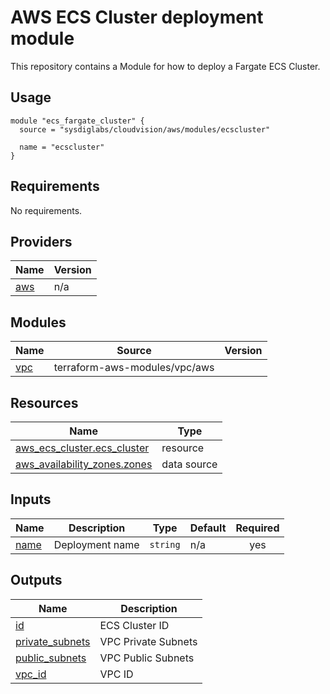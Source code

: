 # AWS ECS Cluster deployment module

This repository contains a Module for how to deploy a Fargate ECS Cluster.

## Usage

```hcl
module "ecs_fargate_cluster" {
  source = "sysdiglabs/cloudvision/aws/modules/ecscluster"

  name = "ecscluster"
}
```

<!-- BEGIN_TF_DOCS -->
## Requirements

No requirements.

## Providers

| Name | Version |
|------|---------|
| <a name="provider_aws"></a> [aws](#provider\_aws) | n/a |

## Modules

| Name | Source | Version |
|------|--------|---------|
| <a name="module_vpc"></a> [vpc](#module\_vpc) | terraform-aws-modules/vpc/aws |  |

## Resources

| Name | Type |
|------|------|
| [aws_ecs_cluster.ecs_cluster](https://registry.terraform.io/providers/hashicorp/aws/latest/docs/resources/ecs_cluster) | resource |
| [aws_availability_zones.zones](https://registry.terraform.io/providers/hashicorp/aws/latest/docs/data-sources/availability_zones) | data source |

## Inputs

| Name | Description | Type | Default | Required |
|------|-------------|------|---------|:--------:|
| <a name="input_name"></a> [name](#input\_name) | Deployment name | `string` | n/a | yes |

## Outputs

| Name | Description |
|------|-------------|
| <a name="output_id"></a> [id](#output\_id) | ECS Cluster ID |
| <a name="output_private_subnets"></a> [private\_subnets](#output\_private\_subnets) | VPC Private Subnets |
| <a name="output_public_subnets"></a> [public\_subnets](#output\_public\_subnets) | VPC Public Subnets |
| <a name="output_vpc_id"></a> [vpc\_id](#output\_vpc\_id) | VPC ID |
<!-- END_TF_DOCS -->